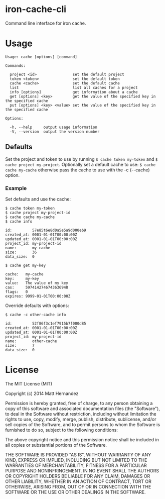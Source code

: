 iron-cache-cli
==============

Command line interface for iron cache.

# Usage

    Usage: cache [options] [command]

    Commands:

      project <id>                set the default project
      token <token>               set the default token
      cache <cache>               set the default cache
      list                        list all caches for a project
      info [options]              get information about a cache
      get [options] <key>         get the value of the specified key in the specified cache
      put [options] <key> <value> set the value of the specified key in the specified cache

    Options:

      -h, --help     output usage information
      -V, --version  output the version number

## Defaults

Set the project and token to use by running `$ cache token my-token` and
`$ cache project my-project`. Optionally set a default cache to use:
`$ cache cache my-cache` otherwise pass the cache to use with the -c (--cache)
option.

### Example

Set defaults and use the cache:

    $ cache token my-token
    $ cache project my-project-id
    $ cache cache my-cache
    $ cache info

    id:         57e85t6e8d0a5e5a9d000eb9
    created_at: 0001-01-01T00:00:00Z
    updated_at: 0001-01-01T00:00:00Z
    project_id: my-project-id
    name:       my-cache
    size:       36
    data_size:  0

    $ cache get my-key

    cache:   my-cache
    key:     my-key
    value:   The value of my key
    cas:     5974142746743636948
    flags:   0
    expires: 9999-01-01T00:00:00Z

Override defaults with options:

    $ cache -c other-cache info

    id:         52f86f3c1ef7915b7f000d85
    created_at: 0001-01-01T00:00:00Z
    updated_at: 0001-01-01T00:00:00Z
    project_id: my-project-id
    name:       other-cache
    size:       7
    data_size:  0

# License

The MIT License (MIT)

Copyright (c) 2014 Matt Hernandez

Permission is hereby granted, free of charge, to any person obtaining a copy of
this software and associated documentation files (the "Software"), to deal in
the Software without restriction, including without limitation the rights to
use, copy, modify, merge, publish, distribute, sublicense, and/or sell copies of
the Software, and to permit persons to whom the Software is furnished to do so,
subject to the following conditions:

The above copyright notice and this permission notice shall be included in all
copies or substantial portions of the Software.

THE SOFTWARE IS PROVIDED "AS IS", WITHOUT WARRANTY OF ANY KIND, EXPRESS OR
IMPLIED, INCLUDING BUT NOT LIMITED TO THE WARRANTIES OF MERCHANTABILITY, FITNESS
FOR A PARTICULAR PURPOSE AND NONINFRINGEMENT. IN NO EVENT SHALL THE AUTHORS OR
COPYRIGHT HOLDERS BE LIABLE FOR ANY CLAIM, DAMAGES OR OTHER LIABILITY, WHETHER
IN AN ACTION OF CONTRACT, TORT OR OTHERWISE, ARISING FROM, OUT OF OR IN
CONNECTION WITH THE SOFTWARE OR THE USE OR OTHER DEALINGS IN THE SOFTWARE.

